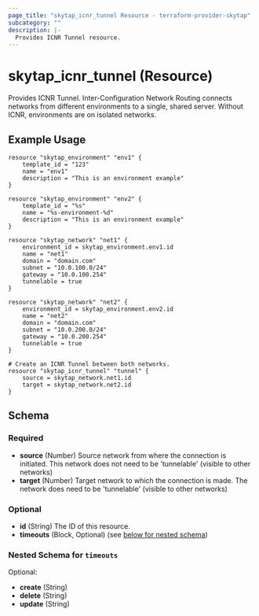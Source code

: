 ```yaml
---
page_title: "skytap_icnr_tunnel Resource - terraform-provider-skytap"
subcategory: ""
description: |-
  Provides ICNR Tunnel resource.
---
```


# skytap_icnr_tunnel (Resource)

Provides ICNR Tunnel. Inter-Configuration Network Routing connects networks from different environments to a single, shared server. Without ICNR, environments are on isolated networks.

## Example Usage

```hcl
resource "skytap_environment" "env1" {
    template_id = "123"
    name = "env1"
    description = "This is an environment example"
}

resource "skytap_environment" "env2" {
    template_id = "%s"
    name = "%s-environment-%d"
    description = "This is an environment example"
}

resource "skytap_network" "net1" {
    environment_id = skytap_environment.env1.id
    name = "net1"
    domain = "domain.com"
    subnet = "10.0.100.0/24"
    gateway = "10.0.100.254"
    tunnelable = true
}

resource "skytap_network" "net2" {
    environment_id = skytap_environment.env2.id
    name = "net2"
    domain = "domain.com"
    subnet = "10.0.200.0/24"
    gateway = "10.0.200.254"
    tunnelable = true
}

# Create an ICNR Tunnel between both networks.
resource "skytap_icnr_tunnel" "tunnel" {
    source = skytap_network.net1.id
    target = skytap_network.net2.id
}
```

<!-- schema generated by tfplugindocs -->
## Schema

### Required

- **source** (Number) Source network from where the connection is initiated. This network does not need to be 'tunnelable' (visible to other networks)
- **target** (Number) Target network to which the connection is made. The network does need to be 'tunnelable' (visible to other networks)

### Optional

- **id** (String) The ID of this resource.
- **timeouts** (Block, Optional) (see [below for nested schema](#nestedblock--timeouts))

<a id="nestedblock--timeouts"></a>
### Nested Schema for `timeouts`

Optional:

- **create** (String)
- **delete** (String)
- **update** (String)
